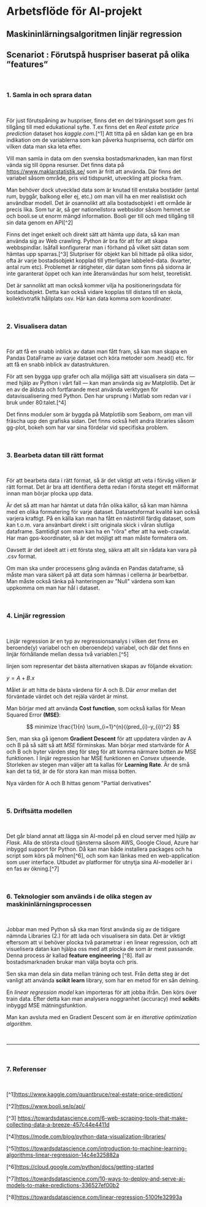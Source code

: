 # Arbetsflöde för AI-projekt
## Maskininlärningsalgoritmen linjär regression
## Scenariot : Förutspå huspriser baserat på olika ”features”  
&nbsp;

### 1. Samla in och sprara datan  

&nbsp;


För just förutspåning av huspriser, finns det en del träningsset som ges fri tillgång till med edukational syfte. T.ex finns det en *Real estate price prediction* dataset hos *kaggle.com*.[^1] Att titta på en sådan kan ge en bra indikation om de variablerna som kan påverka huspriserna, och därför om vilken data man ska leta efter.

Vill man samla in data om den svenska bostadsmarknaden, kan man först vända sig till öppna resurser. Det finns data på https://www.maklarstatistik.se/ som är fritt att använda. Där finns det variabel såsom område, pris vid tidspunkt, utveckling att plocka fram.

Man behöver dock utvecklad data som är knutad till enstaka bostäder (antal rum, byggår, balkong eller ej, etc.) om man vill ha en mer realistiskt och användbar modell. Det är osannolikt att alla bostadsobjekt i ett ormåde är precis lika. Som tur är, så ger nationellstora webbsidor såsom hemnet.se och booli.se ut enorm mängd information. Booli ger till och med tillgång till sin data genom en API[^2]

Finns det inget enkelt och direkt sätt att hämta upp data, så kan man använda sig av Web crawling. Python är bra för att for att skapa webbspindlar. Isåfall konfigurerar man i förhand på vilket sätt datan som hämtas upp sparras.[^3]
Slutpriser för objekt kan bli hittade på olika sidor, ofta är varje bostadsobjekt kopplad till ytterligare labbeled-data. (kvarter, antal rum etc).
Problemet är rätigheter, där datan som finns på sidorna är inte garanterat öppet och kan inte återanvändas hur som helst, teoretiskt.

Det är sannolikt att man också kommer vilja ha positioneringsdata för bostadsobjekt. Detta kan också vidare kopplas till distans till en skola, kollektivtrafik hållplats osv. Här kan data komma som koordinater.

&nbsp;



### 2. Visualisera datan

&nbsp;

För att få en snabb inblick av datan man fått fram, så kan man skapa en Pandas DataFrame
av varje dataset och köra metoder som .head() etc. för att få en snabb inblick av datastrukturen.

För att sen bygga upp grafer och alla möjliga sätt att visualisera sin data — med hjälp av Python i vårt fall — kan man använda sig av Matplotlib. Det är en av de äldsta och fortfarande mest använda verktygen för datavisualisering med Python. Den har ursprung i Matlab som redan var i bruk under 80:talet.[^4]

Det finns moduler som är byggda på Matplotlib som Seaborn, om man vill fräscha upp den grafiska sidan. Det finns också helt andra libraries såsom gg-plot, bokeh som har var sina fördelar vid specifiska problem.

&nbsp;



### 3. Bearbeta datan till rätt format

&nbsp;

För att bearbeta data i rätt format, så är det viktigt att veta i förväg vilken är rätt format. Det är bra att identifiera detta redan i första steget ett målformat innan man börjar plocka upp data.

Är det så att man har hämtat ut data från olika källor, så kan man hämna med en olika formatering för varje dataset. Datasetsformat kvalité kan också varjera kraftigt. På en källa kan man ha fått en nästintill färdig dataset, som kan t.o.m. vara använbart direkt i sitt originala skick i våran slutliga dataframe. Samtidigt som man kan ha en "röra" efter att ha web-crawlat. Har man gps-koordinater, så är det möjligt att man måste formatera om.

Oavsett är det ideelt att i ett första steg, säkra att allt sin rådata kan vara på .csv format.

Om man ska under processens gång avända en Pandas dataframe, så måste man vara säkert på att data som hämnas i cellerna är bearbetbar. Man måste också tänka på hanteringen av "Null" värdena som kan uppkomma om man har hål i dataset.


&nbsp;

### 4. Linjär regression

&nbsp;

Linjär regression är en typ av regressionsanalys i vilken det finns en beroende(y) variabel och en oberoende(x) variabel, och där det finns en linjär förhållande mellan dessa två variablen.[^5]

linjen som representar det bästa alternativen skapas av följande ekvation:


$y = A + B . x$



Målet är att hitta de bästa värdena för A och B. Där *error* mellan det förväntade värdet och det rejäla värdet är minst.

Man börjar med att använda  **Cost function**, som också kallas för Mean Squared Error **(MSE)**:

$$
minimize \frac{1}{n} \sum_{i=1}^{n}{(pred_{i}-y_{i})^2}
$$

Sen, man ska gå igenom **Gradient Descent** för att uppdatera värden av A och B på så sätt så att *MSE* förminskas. Man börjar med startvärde för A och B och byter värden steg för steg för att komma närmare botten av MSE funktionen. I linjär regression har MSE funktionen en *Convex* utseende. Storleken av stegen man väljer att ta kallas för **Learning Rate**. Är de små kan det ta tid, är de för stora kan man missa botten.

Nya värden för A och B hittas genom "Partial derivatives"

&nbsp;





### 5. Driftsätta modellen

&nbsp;




Det går bland annat att lägga sin AI-model på en cloud server med hjälp av *Flask*. Alla de största cloud tjänsterna såsom AWS, Google Cloud, Azure har inbyggd support för Python. Då kan man både installera packages och ha script som körs på molnen[^6], och som kan länkas med en web-application som user interface. Utbudet av platformer för utnytja sina AI-modeller är i en fas av ökning.[^7] 



&nbsp;


### 6. Teknologier som används i de olika stegen av maskininlärningsprocessen

&nbsp;

Jobbar man med Python så ska man först använda sig av de tidigare nämnda Libraries (2.) för att lada och visualisera sin data. Det är viktigt eftersom att vi behöver plocka två parametrar i en linear regression, och att visuelisera datan kan hjälpa oss med att plocka de som är mest passande. Denna process är kallad **feature engineering** [^8]. Ifall av bostadsmarknaden brukar man välja boyta och pris.


Sen ska man dela sin data mellan träning och test. Från detta steg är det vanligt att använda **scikit learn** library, som har en metod för en sån delning.

En *linear regression model* kan importeras för att jobba ifrån. Den körs över train data. Efter detta kan man analysera noggranhet (accuracy) med **scikit**s inbyggd MSE mätningsfunktion.

Man kan avsluta med en Gradient Descent som är en *itterative optimization algorithm*.



&nbsp;

---

&nbsp;


### 7. Referenser

&nbsp;


[^1]https://www.kaggle.com/quantbruce/real-estate-price-prediction/

[^2]https://www.booli.se/p/api/

[^3] https://towardsdatascience.com/6-web-scraping-tools-that-make-collecting-data-a-breeze-457c44e4411d

[^4]https://mode.com/blog/python-data-visualization-libraries/

[^5]https://towardsdatascience.com/introduction-to-machine-learning-algorithms-linear-regression-14c4e325882a

[^6]https://cloud.google.com/python/docs/getting-started

[^7]https://towardsdatascience.com/10-ways-to-deploy-and-serve-ai-models-to-make-predictions-336527ef00b2

[^8]https://towardsdatascience.com/linear-regression-5100fe32993a